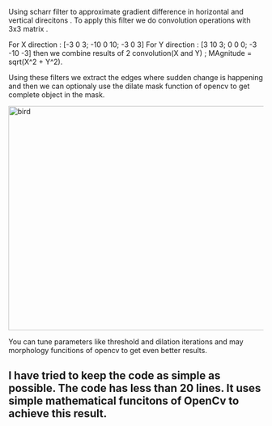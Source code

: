 Using scharr filter to approximate gradient difference in horizontal and vertical direcitons . To apply this filter we do convolution operations with 3x3 matrix .

For X direction : [-3 0 3; -10 0 10; -3 0 3]
For Y direction : [3 10 3; 0 0 0; -3 -10 -3]
then we combine results of 2 convolution(X and Y) ; MAgnitude = sqrt(X^2 + Y^2).

Using these filters we extract the edges where sudden change is happening and then we can optionaly use the dilate mask function of opencv to get complete object in the mask.


<img width="618" height="443" alt="bird" src="https://github.com/user-attachments/assets/8366b0b4-0f0a-4e79-82ac-a43fa8116f92" />

You can tune parameters like threshold and dilation iterations and may morphology funcitions of opencv to get even better results.



## I have tried to keep the code as simple as possible. The code has less than 20 lines. It uses simple mathematical funcitons of OpenCv to achieve this result.
